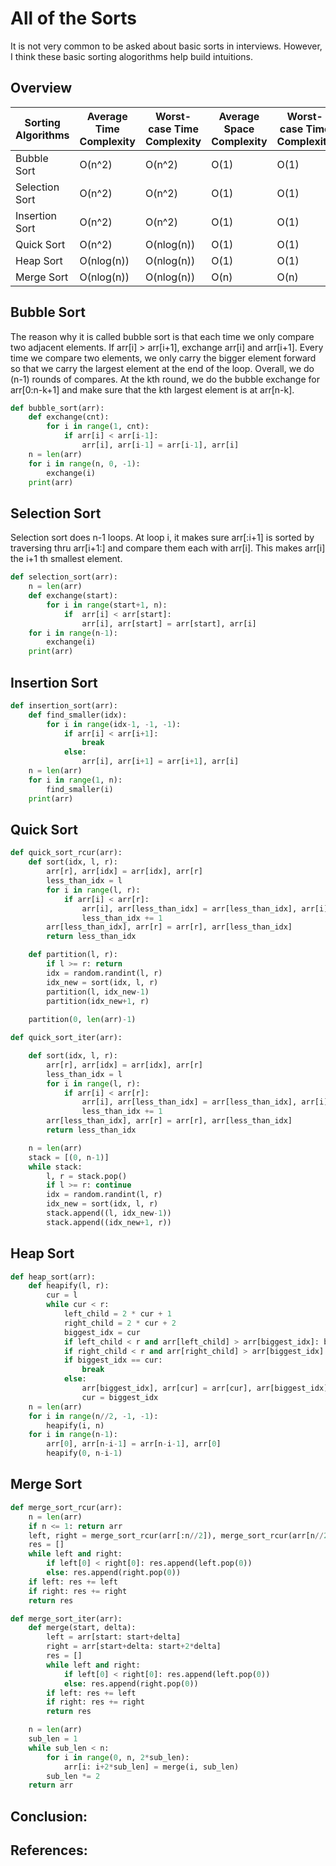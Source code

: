 # All of the Sorts 
It is not very common to be asked about basic sorts in interviews. However, I think these basic sorting alogorithms help build intuitions. 

## Overview 
Sorting Algorithms | Average Time Complexity | Worst-case Time Complexity | Average Space Complexity | Worst-case Time Complexity 
---- | --- | ---- | --- | --- |
Bubble Sort | O(n^2) | O(n^2) | O(1) | O(1) |
Selection Sort | O(n^2) | O(n^2) | O(1) | O(1) | 
Insertion Sort | O(n^2) | O(n^2) | O(1) | O(1) |
Quick Sort | O(n^2) | O(nlog(n)) | O(1) | O(1) | 
Heap Sort | O(nlog(n)) | O(nlog(n)) | O(1) | O(1) |
Merge Sort | O(nlog(n)) | O(nlog(n)) | O(n) | O(n) |

## Bubble Sort  
The reason why it is called bubble sort is that each time we only compare two adjacent elements. If arr[i] > arr[i+1], exchange arr[i] and arr[i+1]. Every time we compare two elements, we only carry the bigger element forward so that we carry the largest element at the end of the loop. Overall, we do (n-1) rounds of compares. At the kth round, we do the bubble exchange for arr[0:n-k+1] and make sure that the kth largest element is at arr[n-k]. 

```python 
def bubble_sort(arr):
    def exchange(cnt): 
        for i in range(1, cnt): 
            if arr[i] < arr[i-1]: 
                arr[i], arr[i-1] = arr[i-1], arr[i]
    n = len(arr)
    for i in range(n, 0, -1): 
        exchange(i)
    print(arr)
```

## Selection Sort  
Selection sort does n-1 loops. At loop i, it makes sure arr[:i+1] is sorted by traversing thru arr[i+1:] and compare them each with arr[i]. This makes arr[i] the i+1 th smallest element. 

``` python 
def selection_sort(arr): 
    n = len(arr)
    def exchange(start): 
        for i in range(start+1, n): 
            if  arr[i] < arr[start]: 
                arr[i], arr[start] = arr[start], arr[i] 
    for i in range(n-1): 
        exchange(i)
    print(arr)
```

## Insertion Sort  


```python 
def insertion_sort(arr): 
    def find_smaller(idx): 
        for i in range(idx-1, -1, -1): 
            if arr[i] < arr[i+1]: 
                break 
            else: 
                arr[i], arr[i+1] = arr[i+1], arr[i]
    n = len(arr)
    for i in range(1, n): 
        find_smaller(i)
    print(arr)
```

## Quick Sort 

```python 
def quick_sort_rcur(arr): 
    def sort(idx, l, r):
        arr[r], arr[idx] = arr[idx], arr[r] 
        less_than_idx = l 
        for i in range(l, r): 
            if arr[i] < arr[r]: 
                arr[i], arr[less_than_idx] = arr[less_than_idx], arr[i]
                less_than_idx += 1
        arr[less_than_idx], arr[r] = arr[r], arr[less_than_idx]
        return less_than_idx

    def partition(l, r): 
        if l >= r: return 
        idx = random.randint(l, r)
        idx_new = sort(idx, l, r)
        partition(l, idx_new-1)
        partition(idx_new+1, r)
    
    partition(0, len(arr)-1)
``` 


```python 
def quick_sort_iter(arr): 

    def sort(idx, l, r):
        arr[r], arr[idx] = arr[idx], arr[r]
        less_than_idx = l
        for i in range(l, r):
            if arr[i] < arr[r]:
                arr[i], arr[less_than_idx] = arr[less_than_idx], arr[i]
                less_than_idx += 1
        arr[less_than_idx], arr[r] = arr[r], arr[less_than_idx]
        return less_than_idx

    n = len(arr)
    stack = [(0, n-1)]
    while stack: 
        l, r = stack.pop() 
        if l >= r: continue 
        idx = random.randint(l, r)
        idx_new = sort(idx, l, r)
        stack.append((l, idx_new-1))
        stack.append((idx_new+1, r))
```

## Heap Sort 

```python 
def heap_sort(arr): 
    def heapify(l, r):
        cur = l 
        while cur < r: 
            left_child = 2 * cur + 1
            right_child = 2 * cur + 2 
            biggest_idx = cur
            if left_child < r and arr[left_child] > arr[biggest_idx]: biggest_idx = left_child 
            if right_child < r and arr[right_child] > arr[biggest_idx]: biggest_idx = right_child
            if biggest_idx == cur: 
                break 
            else:
                arr[biggest_idx], arr[cur] = arr[cur], arr[biggest_idx] 
                cur = biggest_idx 
    n = len(arr)
    for i in range(n//2, -1, -1): 
        heapify(i, n)
    for i in range(n-1): 
        arr[0], arr[n-i-1] = arr[n-i-1], arr[0]
        heapify(0, n-i-1)
```

## Merge Sort 


```python 
def merge_sort_rcur(arr): 
    n = len(arr)
    if n <= 1: return arr 
    left, right = merge_sort_rcur(arr[:n//2]), merge_sort_rcur(arr[n//2:])
    res = []
    while left and right: 
        if left[0] < right[0]: res.append(left.pop(0))
        else: res.append(right.pop(0))
    if left: res += left 
    if right: res += right 
    return res 
```

```python
def merge_sort_iter(arr):  
    def merge(start, delta): 
        left = arr[start: start+delta]
        right = arr[start+delta: start+2*delta]
        res = []
        while left and right: 
            if left[0] < right[0]: res.append(left.pop(0))
            else: res.append(right.pop(0))
        if left: res += left 
        if right: res += right 
        return res 

    n = len(arr)
    sub_len = 1
    while sub_len < n: 
        for i in range(0, n, 2*sub_len): 
            arr[i: i+2*sub_len] = merge(i, sub_len)
        sub_len *= 2 
    return arr   
```


## Conclusion: 



## References: 

